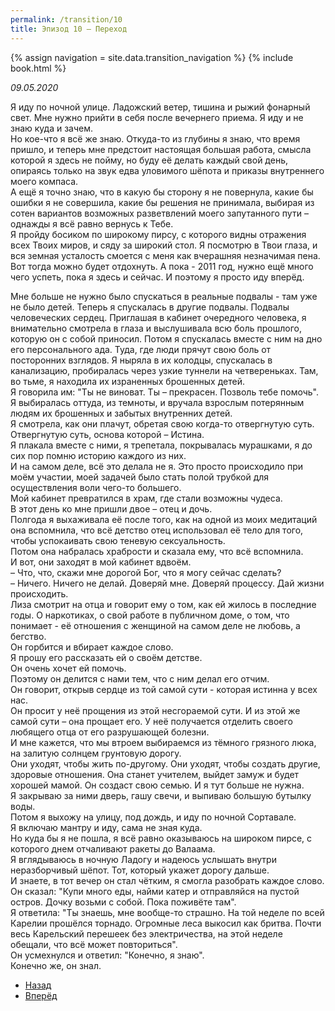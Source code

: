 ```yaml
---
permalink: /transition/10
title: Эпизод 10 – Переход
---
```

{% assign navigation  = site.data.transition_navigation %}
{% include book.html %}

*09.05.2020*

Я иду по ночной улице. Ладожский ветер, тишина и рыжий фонарный свет. Мне нужно прийти в себя после вечернего приема.
Я иду и не знаю куда и зачем.  
Но кое-что я всё же знаю. Откуда-то из глубины я знаю, что время пришло, и теперь мне предстоит настоящая большая работа, смысла которой я здесь не пойму, но буду её делать каждый свой день, опираясь только на звук едва уловимого шёпота и приказы внутреннего моего компаса.  
А ещё я точно знаю, что в какую бы сторону я не повернула, какие бы ошибки я не совершила, какие бы решения не принимала, выбирая из сотен вариантов возможных разветвлений моего запутанного пути – однажды я всё равно вернусь к Тебе.  
Я пройду босиком по широкому пирсу, с которого видны отражения всех Твоих миров, и сяду за широкий стол. Я посмотрю в Твои глаза, и вся земная усталость смоется с меня как вчерашняя незначимая пена.  
Вот тогда можно будет отдохнуть. А пока - 2011 год, нужно ещё много чего успеть, пока я здесь и сейчас. И поэтому я просто иду вперёд.  

Мне больше не нужно было спускаться в реальные подвалы - там уже не было детей. Теперь я спускалась в другие подвалы. Подвалы человеческих сердец. Приглашая в кабинет очередного человека, я внимательно смотрела в глаза и выслушивала всю боль прошлого, которую он с собой приносил. Потом я спускалась вместе с ним на дно его персонального ада. Туда, где люди прячут свою боль от посторонних взглядов. Я ныряла в их колодцы, спускалась в канализацию, пробиралась через узкие туннели на четвереньках. Там, во тьме, я находила их израненных брошенных детей.  
Я говорила им: "Ты не виноват. Ты – прекрасен. Позволь тебе помочь".  
Я выбиралась оттуда, из темноты, и вручала взрослым потерянным людям их брошенных и забытых внутренних детей.  
Я смотрела, как они плачут, обретая свою когда-то отвергнутую суть.  
Отвергнутую суть, основа которой – Истина.  
Я плакала вместе с ними, я трепетала, покрывалась мурашками, я до сих пор помню историю каждого из них.  
И на самом деле, всё это делала не я. Это просто происходило при моём участии, моей задачей было стать полой трубкой для осуществления воли чего-то большего.  
Мой кабинет превратился в храм, где стали возможны чудеса.  
В этот день ко мне пришли двое – отец и дочь.  
Полгода я выхаживала её после того, как на одной из моих медитаций она вспомнила, что всё детство отец использовал её тело для того, чтобы успокаивать свою теневую сексуальность.  
Потом она набралась храбрости и сказала ему, что всё вспомнила.  
И вот, они заходят в мой кабинет вдвоём.  
– Что, что, скажи мне дорогой Бог, что я могу сейчас сделать?  
– Ничего. Ничего не делай. Доверяй мне. Доверяй процессу. Дай жизни происходить.  
Лиза смотрит на отца и говорит ему о том, как ей жилось в последние годы. О наркотиках, о свой работе в публичном доме, о том, что понимает - её отношения с женщиной на самом деле не любовь, а бегство.  
Он горбится и вбирает каждое слово.  
Я прошу его рассказать ей о своём детстве.  
Он очень хочет ей помочь.  
Поэтому он делится с нами тем, что с ним делал его отчим.  
Он говорит, открыв сердце из той самой сути - которая истинна у всех нас.  
Он просит у неё прощения из этой несгораемой сути. И из этой же самой сути – она прощает его. У неё получается отделить своего любящего отца от его разрушающей болезни.  
И мне кажется, что мы втроем выбираемся из тёмного грязного люка, на залитую солнцем грунтовую дорогу.  
Они уходят, чтобы жить по-другому. Они уходят, чтобы создать другие, здоровые отношения. Она станет учителем, выйдет замуж и будет хорошей мамой. Он создаст свою семью. И я тут больше не нужна.  
Я закрываю за ними дверь, гашу свечи, и выпиваю большую бутылку воды.  
Потом я выхожу на улицу, под дождь, и иду по ночной Сортавале.  
Я включаю мантру и иду, сама не зная куда.  
Но куда бы я не пошла, я всё равно оказываюсь на широком пирсе, с которого днем отчаливают ракеты до Валаама.  
Я вглядываюсь в ночную Ладогу и надеюсь услышать внутри неразборчивый шёпот. Тот, который укажет дорогу дальше.  
И знаете, в тот вечер он стал чётким, я смогла разобрать каждое слово.  
Он сказал: "Купи много еды, найми катер и отправляйся на пустой остров. Дочку возьми с собой. Пока поживёте там".  
Я ответила: "Ты знаешь, мне вообще-то страшно. На той неделе по всей Карелии прошёлся торнадо. Огромные леса выкосил как бритва. Почти весь Карельский перешеек без электричества, на этой неделе обещали, что всё может повториться".  
Он усмехнулся и ответил: "Конечно, я знаю".  
Конечно же, он знал.

<nav aria-label="pagination">
  <ul class="pagination justify-content-center">
    <li class="page-item">
      <a class="page-link" href="/transition/9"><i class="bi bi-arrow-left"></i> Назад</a>
    </li>
    <li class="page-item">
      <a class="page-link" href="/transition/11">Вперёд <i class="bi bi-arrow-right"></i></a>
    </li>
  </ul>
</nav>